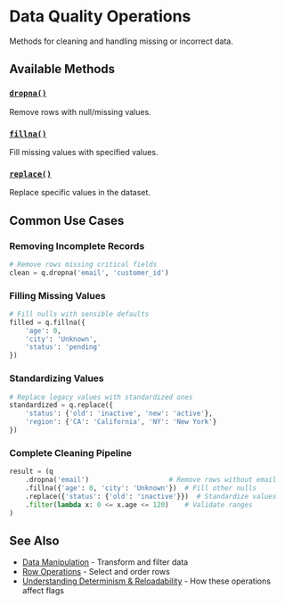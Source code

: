 # Data Quality Operations

Methods for cleaning and handling missing or incorrect data.

## Available Methods

### [`dropna()`](dropna.md)
Remove rows with null/missing values.

### [`fillna()`](fillna.md)
Fill missing values with specified values.

### [`replace()`](replace.md)
Replace specific values in the dataset.

## Common Use Cases

### Removing Incomplete Records
```python
# Remove rows missing critical fields
clean = q.dropna('email', 'customer_id')
```

### Filling Missing Values
```python
# Fill nulls with sensible defaults
filled = q.fillna({
    'age': 0,
    'city': 'Unknown',
    'status': 'pending'
})
```

### Standardizing Values
```python
# Replace legacy values with standardized ones
standardized = q.replace({
    'status': {'old': 'inactive', 'new': 'active'},
    'region': {'CA': 'California', 'NY': 'New York'}
})
```

### Complete Cleaning Pipeline
```python
result = (q
    .dropna('email')                    # Remove rows without email
    .fillna({'age': 0, 'city': 'Unknown'})  # Fill other nulls
    .replace({'status': {'old': 'inactive'}})  # Standardize values
    .filter(lambda x: 0 <= x.age <= 120)    # Validate ranges
)
```

## See Also

- [Data Manipulation](../data-manipulation/) - Transform and filter data
- [Row Operations](../row-operations/) - Select and order rows
- [Understanding Determinism & Reloadability](../concepts/understanding-determinism-reloadability.md) - How these operations affect flags

